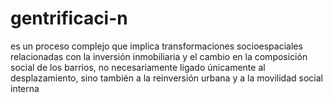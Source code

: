 # gentrificaci-n
es un proceso complejo que implica transformaciones socioespaciales relacionadas con la inversión inmobiliaria y el cambio en la composición social de los barrios, no necesariamente ligado únicamente al desplazamiento, sino también a la reinversión urbana y a la movilidad social interna
